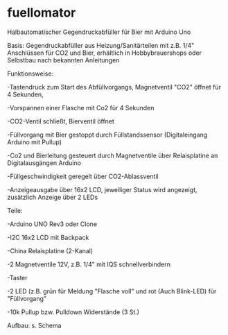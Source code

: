 # fuellomator
Halbautomatischer Gegendruckabfüller für Bier mit Arduino Uno

Basis: Gegendruckabfüller aus Heizung/Sanitärteilen mit z.B. 1/4" Anschlüssen für CO2 und Bier, erhältlich in Hobbybrauershops oder Selbstbau nach bekannten Anleitungen

Funktionsweise:

-Tastendruck zum Start des Abfüllvorgangs, Magnetventil "CO2" öffnet für 4 Sekunden,

-Vorspannen einer Flasche mit Co2 für 4 Sekunden

-CO2-Ventil schließt, Bierventil öffnet

-Füllvorgang mit Bier gestoppt durch Füllstandssensor (Digitaleingang Arduino mit Pullup)

-Co2 und Bierleitung gesteuert durch Magnetventile über Relaisplatine an Digitalausgängen Arduino

-Füllgeschwindigkeit geregelt über CO2-Ablassventil

-Anzeigeausgabe über 16x2 LCD, jeweiliger Status wird angezeigt, zusätzlich Anzeige über 2 LEDs

Teile:

-Arduino UNO Rev3 oder Clone

-I2C 16x2 LCD mit Backpack

-China Relaisplatine (2-Kanal) 

-2 Magnetventile 12V, z.B. 1/4" mit IQS schnellverbindern

-Taster

-2 LED (z.B. grün für Meldung "Flasche voll" und rot (Auch  Blink-LED) für "Füllvorgang"

-10k Pullup bzw. Pulldown Widerstände (3 St.)


Aufbau: s. Schema

